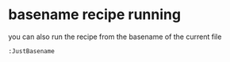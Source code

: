 # basename recipe running

you can also run the recipe from the basename of the current file

```
:JustBasename
```
